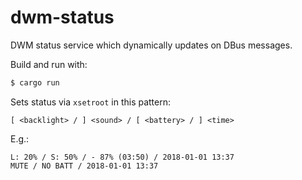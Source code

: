 # dwm-status

DWM status service which dynamically updates on DBus messages.

Build and run with:
```sh
$ cargo run
```

Sets status via `xsetroot` in this pattern:
```
[ <backlight> / ] <sound> / [ <battery> / ] <time>
```

E.g.:
```
L: 20% / S: 50% / - 87% (03:50) / 2018-01-01 13:37
MUTE / NO BATT / 2018-01-01 13:37
```
